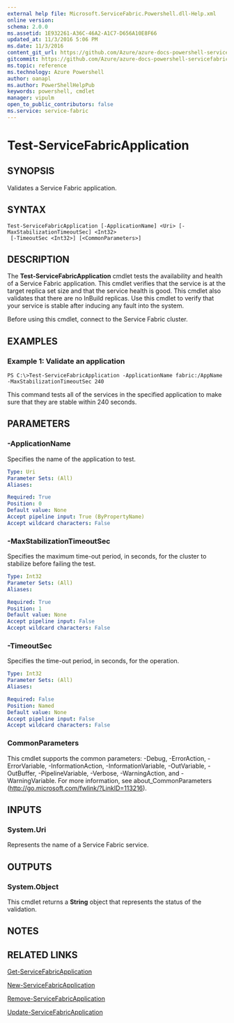 ```yaml
---
external help file: Microsoft.ServiceFabric.Powershell.dll-Help.xml
online version:
schema: 2.0.0
ms.assetid: 1E932261-A36C-46A2-A1C7-D656A10E8F66
updated_at: 11/3/2016 5:06 PM
ms.date: 11/3/2016
content_git_url: https://github.com/Azure/azure-docs-powershell-servicefabric/blob/live/Service-Fabric-cmdlets/ServiceFabric/vlatest/Test-ServiceFabricApplication.md
gitcommit: https://github.com/Azure/azure-docs-powershell-servicefabric/blob/79292df3c325e2a04987a559a1141637740ddd4c/Service-Fabric-cmdlets/ServiceFabric/vlatest/Test-ServiceFabricApplication.md
ms.topic: reference
ms.technology: Azure Powershell
author: oanapl
ms.author: PowerShellHelpPub
keywords: powershell, cmdlet
manager: vipulm
open_to_public_contributors: false
ms.service: service-fabric
---
```


# Test-ServiceFabricApplication

## SYNOPSIS
Validates a Service Fabric application.

## SYNTAX

```
Test-ServiceFabricApplication [-ApplicationName] <Uri> [-MaxStabilizationTimeoutSec] <Int32>
 [-TimeoutSec <Int32>] [<CommonParameters>]
```

## DESCRIPTION
The **Test-ServiceFabricApplication** cmdlet tests the availability and health of a Service Fabric application.
This cmdlet verifies that the service is at the target replica set size and that the service health is good.
This cmdlet also validates that there are no InBuild replicas.
Use this cmdlet to verify that your service is stable after inducing any fault into the system.

Before using this cmdlet, connect to the Service Fabric cluster.

## EXAMPLES

### Example 1: Validate an application
```
PS C:\>Test-ServiceFabricApplication -ApplicationName fabric:/AppName -MaxStabilizationTimeoutSec 240
```

This command tests all of the services in the specified application to make sure that they are stable within 240 seconds.

## PARAMETERS

### -ApplicationName
Specifies the name of the application to test.

```yaml
Type: Uri
Parameter Sets: (All)
Aliases:

Required: True
Position: 0
Default value: None
Accept pipeline input: True (ByPropertyName)
Accept wildcard characters: False
```

### -MaxStabilizationTimeoutSec
Specifies the maximum time-out period, in seconds, for the cluster to stabilize before failing the test.

```yaml
Type: Int32
Parameter Sets: (All)
Aliases:

Required: True
Position: 1
Default value: None
Accept pipeline input: False
Accept wildcard characters: False
```

### -TimeoutSec
Specifies the time-out period, in seconds, for the operation.

```yaml
Type: Int32
Parameter Sets: (All)
Aliases:

Required: False
Position: Named
Default value: None
Accept pipeline input: False
Accept wildcard characters: False
```

### CommonParameters
This cmdlet supports the common parameters: -Debug, -ErrorAction, -ErrorVariable, -InformationAction, -InformationVariable, -OutVariable, -OutBuffer, -PipelineVariable, -Verbose, -WarningAction, and -WarningVariable. For more information, see about_CommonParameters (http://go.microsoft.com/fwlink/?LinkID=113216).

## INPUTS

### System.Uri
Represents the name of a Service Fabric service.

## OUTPUTS

### System.Object
This cmdlet returns a **String** object that represents the status of the validation.

## NOTES

## RELATED LINKS

[Get-ServiceFabricApplication](xref:ServiceFabric/vlatest/Get-ServiceFabricApplication.md)

[New-ServiceFabricApplication](xref:ServiceFabric/vlatest/New-ServiceFabricApplication.md)

[Remove-ServiceFabricApplication](xref:ServiceFabric/vlatest/Remove-ServiceFabricApplication.md)

[Update-ServiceFabricApplication](xref:ServiceFabric/vlatest/Update-ServiceFabricApplication.md)
